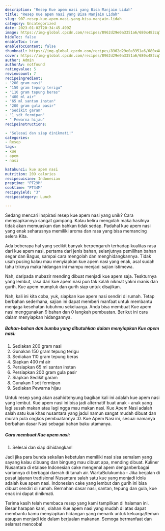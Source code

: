 ```yaml
---
description: "Resep Kue apem nasi yang Bisa Manjain Lidah"
title: "Resep Kue apem nasi yang Bisa Manjain Lidah"
slug: 907-resep-kue-apem-nasi-yang-bisa-manjain-lidah
category: Uncategorized
date: 2023-01-02T20:34:45.499Z
image: https://img-global.cpcdn.com/recipes/8962d29e0a3351a6/680x482cq70/kue-apem-nasi-foto-resep-utama.jpg
hideToc: false
enableToc: true
enableTocContent: false
thumbnail: https://img-global.cpcdn.com/recipes/8962d29e0a3351a6/680x482cq70/kue-apem-nasi-foto-resep-utama.jpg
cover: https://img-global.cpcdn.com/recipes/8962d29e0a3351a6/680x482cq70/kue-apem-nasi-foto-resep-utama.jpg
author: Admin
authorAv: notfound
ratingvalue: 5
reviewcount: 7
recipeingredient:
- "200 gram nasi"
- "150 gram tepung terigu"
- "110 gram tepung beras"
- "400 ml air"
- "65 ml santan instan"
- "200 gram gula pasir"
- "Sedikit garam"
- "1 sdt fermipan"
- " Pewarna hijau"
recipeinstructions:

- "Selesai dan siap dinikmati!"
categories:
- Resep
tags:
- kue
- apem
- nasi

katakunci: kue apem nasi 
nutrition: 209 calories
recipecuisine: Indonesian
preptime: "PT29M"
cooktime: "PT34M"
recipeyield: "3"
recipecategory: Lunch

---
```





Sedang mencari inspirasi resep kue apem nasi yang unik? Cara menyiapkannya sangat gampang. Kalau keliru mengolah maka hasilnya tidak akan memuaskan dan bahkan tidak sedap. Padahal kue apem nasi yang enak seharusnya memiliki aroma dan rasa yang bisa memancing selera Kita.





Ada beberapa hal yang sedikit banyak berpengaruh terhadap kualitas rasa dari kue apem nasi, pertama dari jenis bahan, selanjutnya pemilihan bahan segar dan Bagus, sampai cara mengolah dan menghidangkannya. Tidak usah pusing kalau mau menyiapkan kue apem nasi yang enak,      asal sudah tahu triknya maka hidangan ini mampu menjadi sajian istimewa.














Nah, daripada mubazir mending dibuat menjadi kue apem saja. Teskturnya yang lembut, rasa dari kue apem nasi pun tak kalah nikmat yakni manis dan gurih. Kue apem mumpluk dan gurih siap untuk disajikan.






Nah, kali ini kita coba, yuk, siapkan kue apem nasi sendiri di rumah. Tetap berbahan sederhana, sajian ini dapat memberi manfaat untuk membantu menjaga kesehatan tubuhmu sekeluarga. Anda bisa membuat Kue apem nasi menggunakan 9 bahan dan 0 langkah pembuatan. Berikut ini cara dalam menyiapkan hidangannya.

<!--inarticleads1-->

##### Bahan-bahan dan bumbu yang dibutuhkan dalam menyiapkan Kue apem nasi:

1. Sediakan 200 gram nasi
1. Gunakan 150 gram tepung terigu
1. Sediakan 110 gram tepung beras
1. Siapkan 400 ml air
1. Persiapkan 65 ml santan instan
1. Persiapkan 200 gram gula pasir
1. Siapkan Sedikit garam
1. Gunakan 1 sdt fermipan
1. Sediakan  Pewarna hijau


Untuk resep yang akan asahidtehyung bagikan kali ini adalah kue apem nasi yang lembut. Kue apem nasi ini bisa jadi alternatif buat anak - anak yang lagi susah makan atau lagi ngga mau makan nasi. Kue Apem Nasi adalah salah satu kue khas nusantara yang jadul namun sangat mudah dibuat dan murah pula ongkos pembuatannya :D. Kue Apem Nasi ini, sesuai namanya berbahan dasar Nasi sebagai bahan baku utamanya. 

<!--inarticleads2-->

##### Cara membuat Kue apem nasi:


1. Selesai dan siap dihidangkan!

Jadi jika para bunda sekalian kebetulan memiliki nasi sisa semalam yang sayang kalau dibuang dan bingung mau dibuat apa, mending dibuat. Kuliner Nusantara di etalase Indonesian cake mengenal apem denganberbagai variannya di berbagai daerah di tanah air. WartaBulukumba - Jika berjalan di pusat jajanan tradisional Nusantara salah satu kue yang menjadi idola adalah kue apem nasi. Indonesian cake yang lembut dan gurih ini bisa dibuat sendiri di rumah. Bernahan dasar nasi, santan, tepung dan gula, kue enak ini dapat dinikmati. 

Terima kasih telah membaca resep yang kami tampilkan di halaman ini. Besar harapan kami, olahan Kue apem nasi yang mudah di atas dapat membantu kamu menyiapkan hidangan yang menarik untuk keluarga/teman ataupun menjadi ide dalam berjualan makanan. Semoga bermanfaat dan selamat mencoba!
